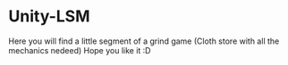 # Unity-LSM
Here you will find a little segment of a grind game
(Cloth store with all the mechanics nedeed)
Hope you like it :D
